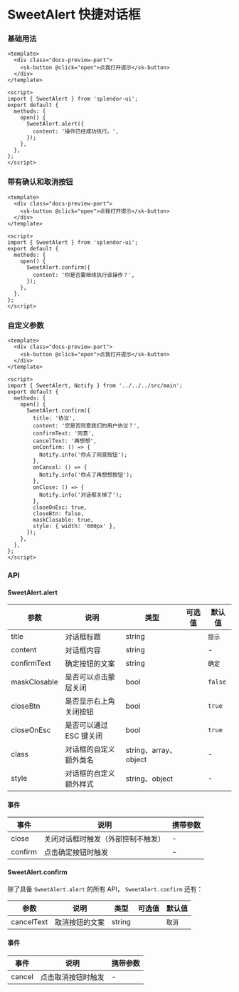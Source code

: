 # SweetAlert 快捷对话框

### 基础用法

<SweetAlertBasic />

```vue
<template>
  <div class="docs-preview-part">
    <sk-button @click="open">点我打开提示</sk-button>
  </div>
</template>

<script>
import { SweetAlert } from 'splendor-ui';
export default {
  methods: {
    open() {
      SweetAlert.alert({
        content: '操作已经成功执行。',
      });
    },
  },
};
</script>
```

### 带有确认和取消按钮

<SweetAlertConfirm />

```vue
<template>
  <div class="docs-preview-part">
    <sk-button @click="open">点我打开提示</sk-button>
  </div>
</template>

<script>
import { SweetAlert } from 'splendor-ui';
export default {
  methods: {
    open() {
      SweetAlert.confirm({
        content: '你是否要继续执行该操作？',
      });
    },
  },
};
</script>
```

### 自定义参数

<SweetAlertCustom />

```vue
<template>
  <div class="docs-preview-part">
    <sk-button @click="open">点我打开提示</sk-button>
  </div>
</template>

<script>
import { SweetAlert, Notify } from '../../../src/main';
export default {
  methods: {
    open() {
      SweetAlert.confirm({
        title: '协议',
        content: '您是否同意我们的用户协议？',
        confirmText: '同意',
        cancelText: '再想想',
        onConfirm: () => {
          Notify.info('你点了同意按钮');
        },
        onCancel: () => {
          Notify.info('你点了再想想按钮');
        },
        onClose: () => {
          Notify.info('对话框关掉了');
        },
        closeOnEsc: true,
        closeBtn: false,
        maskClosable: true,
        style: { width: '600px' },
      });
    },
  },
};
</script>
```

### API

#### SweetAlert.alert

| 参数         | 说明                    | 类型                  | 可选值 | 默认值  |
| ------------ | ----------------------- | --------------------- | ------ | ------- |
| title        | 对话框标题              | string                |        | `提示`  |
| content      | 对话框内容              | string                |        | -       |
| confirmText  | 确定按钮的文案          | string                |        | `确定`  |
| maskClosable | 是否可以点击蒙层关闭    | bool                  |        | `false` |
| closeBtn     | 是否显示右上角关闭按钮  | bool                  |        | `true`  |
| closeOnEsc   | 是否可以通过 ESC 键关闭 | bool                  |        | `true`  |
| class        | 对话框的自定义额外类名  | string、array、object |        | -       |
| style        | 对话框的自定义额外样式  | string、object        |        | -       |

#### 事件

| 事件    | 说明                               | 携带参数 |
| ------- | ---------------------------------- | -------- |
| close   | 关闭对话框时触发（外部控制不触发） | -        |
| confirm | 点击确定按钮时触发                 | -        |

#### SweetAlert.confirm

除了具备 `SweetAlert.alert` 的所有 API， `SweetAlert.confirm` 还有：

| 参数       | 说明           | 类型   | 可选值 | 默认值 |
| ---------- | -------------- | ------ | ------ | ------ |
| cancelText | 取消按钮的文案 | string |        | `取消` |

#### 事件

| 事件   | 说明               | 携带参数 |
| ------ | ------------------ | -------- |
| cancel | 点击取消按钮时触发 | -        |
